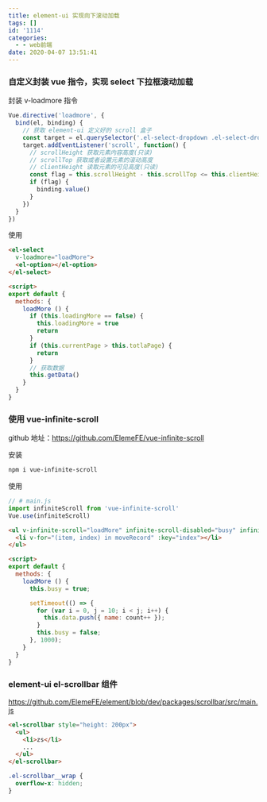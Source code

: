 ```yaml
---
title: element-ui 实现向下滚动加载
tags: []
id: '1114'
categories:
  - - web前端
date: 2020-04-07 13:51:41
---
```


### 自定义封装 vue 指令，实现 select 下拉框滚动加载

封装 v-loadmore 指令

```js
Vue.directive('loadmore', {
  bind(el, binding) {
    // 获取 element-ui 定义好的 scroll 盒子
    const target = el.querySelector('.el-select-dropdown .el-select-dropdown__wrap')
    target.addEventListener('scroll', function() {
      // scrollHeight 获取元素内容高度(只读)
      // scrollTop 获取或者设置元素的滚动高度
      // clientHeight 读取元素的可见高度(只读)
      const flag = this.scrollHeight - this.scrollTop <= this.clientHeight
      if (flag) {
        binding.value()
      }
    })
  }
})
```

使用

```html
<el-select
  v-loadmore="loadMore">
  <el-option></el-option>
</el-select>

<script>
export default {
  methods: {
    loadMore () {
      if (this.loadingMore == false) {
        this.loadingMore = true
        return
      }
      if (this.currentPage > this.totlaPage) {
        return
      }
      // 获取数据
      this.getData()
    }
  }
}
```

### 使用 vue-infinite-scroll

github 地址：https://github.com/ElemeFE/vue-infinite-scroll

安装

```bash
npm i vue-infinite-scroll
```

使用

```js
// # main.js
import infiniteScroll from 'vue-infinite-scroll'
Vue.use(infiniteScroll)
```

```html
<ul v-infinite-scroll="loadMore" infinite-scroll-disabled="busy" infinite-scroll-distance="10">
  <li v-for="(item, index) in moveRecord" :key="index"></li>
</ul>

<script>
export default {
  methods: {
    loadMore () {
      this.busy = true;

      setTimeout(() => {
        for (var i = 0, j = 10; i < j; i++) {
          this.data.push({ name: count++ });
        }
        this.busy = false;
      }, 1000);
    }
  }
}
```

### element-ui el-scrollbar 组件

https://github.com/ElemeFE/element/blob/dev/packages/scrollbar/src/main.js

```html
<el-scrollbar style="height: 200px">
  <ul>
    <li>zs</li>
    ...
  </ul>
</el-scrollbar>
```

```css
.el-scrollbar__wrap {
  overflow-x: hidden;
}
```
